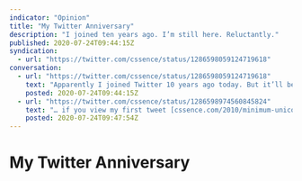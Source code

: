 ```yaml
---
indicator: "Opinion"
title: "My Twitter Anniversary"
description: "I joined ten years ago. I’m still here. Reluctantly."
published: 2020-07-24T09:44:15Z
syndication:
  - url: "https://twitter.com/cssence/status/1286598059124719618"
conversation:
  - url: "https://twitter.com/cssence/status/1286598059124719618"
    text: "Apparently I joined Twitter 10 years ago today. But it’ll be three more months until my first tweet is ten years old. The URL in my first tweet was shortened by a service that no longer exists. Twitter has no edit button, so I cannot replace it with the actual URL. However, …"
    posted: 2020-07-24T09:44:15Z
  - url: "https://twitter.com/cssence/status/1286598974560845824"
    text: "… if you view my first tweet [cssence.com/2010/minimum-unicode-knowlegde](https://cssence.com/2010/minimum-unicode-knowlegde) on my own site, clicking on the link <strong>will</strong> take you to the destination. The lesson here, once again: #OwnYourOwnData"
    posted: 2020-07-24T09:47:54Z
---
```


# My Twitter Anniversary

